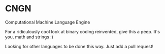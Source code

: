 # CNGN
Computational Machine Language Engine

For a ridiculously cool look at binary coding reinvented, give this a peep. It's you, math and strings :)

Looking for other languages to be done this way. Just add a pull request!
